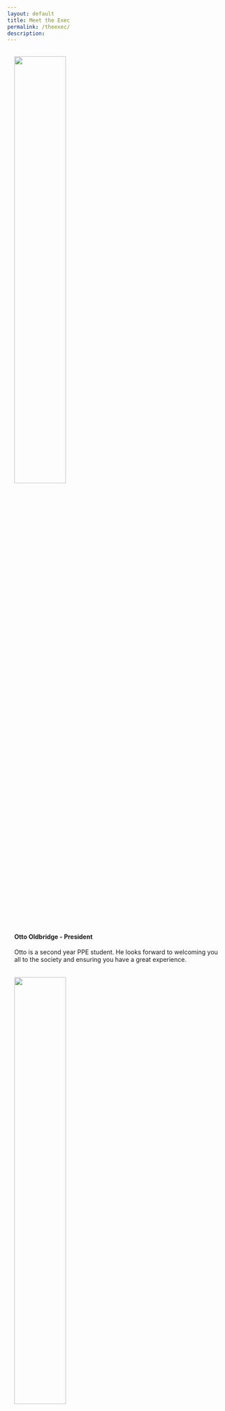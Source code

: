 ```yaml
---
layout: default
title: Meet the Exec
permalink: /theexec/
description:
---
```

<div class="grid-x">
  <div class="cell small-12 medium-4" style="padding:1rem;">
  <img src="https://warwickun.org/img/headshots/exec2023/IMG-20230501-WA0010.jpg" style="width:50%;">
  </div>
  <div class="cell small-12 medium-8" style="padding:1rem;">
    <h4>Otto Oldbridge - President</h4>   
    Otto is a second year PPE student. He looks forward to welcoming you all to the society and ensuring you have a great experience. 
  </div>
</div>

<div class="grid-x">
  <div class="cell small-12 medium-4" style="padding:1rem;">
  <img src="https://warwickun.org/img/headshots/warmun2023sec/20230225_174613 - Amos kernaghan.jpg" style="width:50%;">
  </div>
  <div class="cell small-12 medium-8" style="padding:1rem;">
    <h4>Amos Kernaghan - Vice President</h4> 
    Amos is an enthusiast who has been participating for nearly 4 years in MUN since 6th form. This year he wants to inovate on previous generations to produce a fun and engaging society.  
  </div>
</div>

<div class="grid-x">
  <div class="cell small-12 medium-4" style="padding:1rem;">
  <img src="https://warwickun.org/img/headshots/exec2023/20230914_145423 - Jamie Gatcha.jpg" style="width:50%;">
  </div>
  <div class="cell small-12 medium-8" style="padding:1rem;">
    <h4>Jamie Gatcha - Treasurer</h4> 
  Jamie is a second year MMORSE student who has a strong personality and looks forward to making both the society and WARMUN the best they can possibly be.  
  </div>
</div>

<div class="grid-x">
  <div class="cell small-12 medium-4" style="padding:1rem;">
  <img src="https://warwickun.org/img/headshots/exec2023/IMG_3750 - Cyrine M.jpg" style="width:50%;">  
  </div>
  <div class="cell small-12 medium-8" style="padding:1rem;">
    <h4>Cyrene Mokrani - Training Officer</h4>    
    Cyrene is a second year politics,ecenomics and international studies student that speaks 4    separate languages and wants to Organise very fun and interesting weekly training sessions to   allow everyone to perfect their MUNing skills.  
  </div>
</div>


<div class="grid-x">
  <div class="cell small-12 medium-4" style="padding:1rem;">
  <img src="https://warwickun.org/img/headshots/exec2023/IMG_2460 - Samira Faria.jpeg" style="width:50%;">
  </div>
  <div class="cell small-12 medium-8" style="padding:1rem;">
    <h4>Samira Faria - Conference Manager</h4>
    Samira Faria is a third year PAIS student who wants to motivate delegates to attend more conferences and will do her best to manage delegations as smoothly as possible so everyone has a good time.
  </div>
</div>


<div class="grid-x">
  <div class="cell small-12 medium-4" style="padding:1rem;">
  <img src="https://warwickun.org/img/headshots/exec2023/20230912_163020 - Luke Hynes.jpg" style="width:50%;">
  </div>
  <div class="cell small-12 medium-8" style="padding:1rem;">
    <h4>Luke Hynes - Publicity Officer</h4>
    Luke is a second year History student and sports fan who would like to promote the society more and grow its following on social media and  attract more members as well as increasing attendance at events such as weekly training, academic debates, and most importantly WarMUN.
  </div>
</div>


<div class="grid-x">
  <div class="cell small-12 medium-4" style="padding:1rem;">
  <img src="https://warwickun.org/img/headshots/exec2023/Screenshot 2023-09-24 at 6.24.24 PM - Oriane Nagberi.jpg" style="width:50%;">
  </div>
  <div class="cell small-12 medium-8" style="padding:1rem;">
    <h4>Orian Nagberi - Social Officer</h4>
    Orian is a second year PPE student who wants people to be able to socialise no matter their experience level in MUN.
  </div>
</div>

<div class="grid-x">
  <div class="cell small-12 medium-4" style="padding:1rem;">
  <img src="https://warwickun.org/img/headshots/exec2023/IMG-20230925-WA0000.jpg" style="width:50%;">
  </div>
  <div class="cell small-12 medium-8" style="padding:1rem;">
    <h4>Sam - Social Officer</h4>
    sam is a second year ppe student that loves MUN
  </div>
</div>


<div class="grid-x">
  <div class="cell small-12 medium-4" style="padding:1rem;">
  <img src="https://warwickun.org/img/headshots/exec2023/IMG-20230427-WA0006.jpg" style="width:50%;">
  </div>
  <div class="cell small-12 medium-8" style="padding:1rem;">
    <h4>Haadi - Academic Officer</h4>
    Haadi is a second year history student with a quick mind and even quicker speach that wants to improve the academic reopour of the society.
  </div>
</div>
